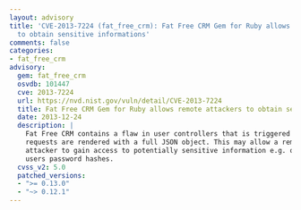 ```yaml
---
layout: advisory
title: 'CVE-2013-7224 (fat_free_crm): Fat Free CRM Gem for Ruby allows remote attackers
  to obtain sensitive informations'
comments: false
categories:
- fat_free_crm
advisory:
  gem: fat_free_crm
  osvdb: 101447
  cve: 2013-7224
  url: https://nvd.nist.gov/vuln/detail/CVE-2013-7224
  title: Fat Free CRM Gem for Ruby allows remote attackers to obtain sensitive informations
  date: 2013-12-24
  description: |
    Fat Free CRM contains a flaw in user controllers that is triggered as JSON
    requests are rendered with a full JSON object. This may allow a remote
    attacker to gain access to potentially sensitive information e.g. other
    users password hashes.
  cvss_v2: 5.0
  patched_versions:
  - ">= 0.13.0"
  - "~> 0.12.1"
---
```


